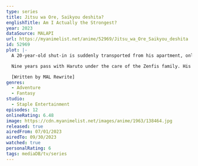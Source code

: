 ```yaml
---
type: series
title: Jitsu wa Ore, Saikyou deshita?
englishTitle: Am I Actually the Strongest?
year: 2023
dataSource: MALAPI
url: https://myanimelist.net/anime/52969/Jitsu_wa_Ore_Saikyou_deshita
id: 52969
plot: |-
  A 20-year-old shut-in is suddenly transported from his apartment, only to appear in front of a goddess who offers him a second chance at life. Although she grants him overpowered magical abilities in this new world, when he awakes as the newborn Prince Reinhardt, his talents are only measured at Level 2. Thinking their child to be an abysmal failure, his royal parents abandon him in the woods. There, the prince, who names himself Haruto, encounters Flay, a Flame Fenrir who decides to devote her life in service to him. Haruto's relative, Gold Zenfis, meets them both in the woods and decides to adopt the child as his own.

  Nine years pass with Haruto under the care of the Zenfis family. His mastery over his overpowered barrier magic increases by the day, though Haruto would rather not use it to help others. He practices his magic in secret, preferring to have his family believe that he is weak. However, his younger sister, Charlotte, discovers his strength, and with the assistance of Flay, Haruto protects her and the rest of the Zenfis family from harm. With a shifty plot stirring in the kingdom, Haruto only wishes to stay inside and watch anime, but it seems he will have to use his magic to keep the family that took him in safe.

  [Written by MAL Rewrite]
genres:
  - Adventure
  - Fantasy
studio:
  - Staple Entertainment
episodes: 12
onlineRating: 6.48
image: https://cdn.myanimelist.net/images/anime/1963/138464.jpg
released: true
airedFrom: 07/01/2023
airedTo: 09/30/2023
watched: true
personalRating: 6
tags: mediaDB/tv/series
---
```

